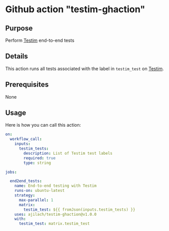 # Github action "testim-ghaction"

## Purpose

Perform [Testim](https://www.testim.io) end-to-end tests

## Details

This action runs all tests associated with the label in `testim_test` on [Testim](https://www.testim.io).

## Prerequisites

None

## Usage

Here is how you can call this action:

```yaml
on: 
  workflow_call:
    inputs:
      testim_tests:
        description: List of Testim test labels
        required: true
        type: string

jobs:

  end2end_tests:
    name: End-to-end testing with Testim
    runs-on: ubuntu-latest
    strategy:
      max-parallel: 1
      matrix:
        testim_test: ${{ fromJson(inputs.testim_tests) }}
    uses: ajilach/testim-ghaction@v1.0.0
    with:
      testim_test: matrix.testim_test

```
